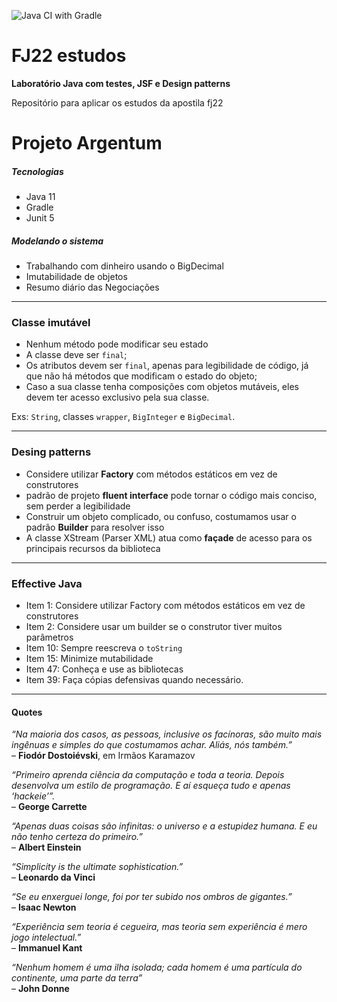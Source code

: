 ![Java CI with Gradle](https://github.com/laercioferracini/fj22/workflows/Java%20CI%20with%20Gradle/badge.svg?branch=master)

# FJ22 estudos 

**Laboratório Java com testes, JSF e Design patterns**

Repositório para aplicar os estudos da apostila fj22  



# Projeto Argentum  

##### Tecnologias
* Java 11
* Gradle
* Junit 5

##### Modelando o sistema
* Trabalhando com dinheiro usando o BigDecimal  
* Imutabilidade de objetos
* Resumo diário das Negociações
  
---
### Classe imutável  
* Nenhum método pode modificar seu estado  
* A classe deve ser ```final```;  
* Os atributos devem ser ```final```, apenas para legibilidade de código, já que não há métodos que modificam o estado do objeto;  
* Caso a sua classe tenha composições com objetos mutáveis, eles devem ter acesso exclusivo pela sua classe.  

Exs: ```String```, classes ```wrapper```, ```BigInteger``` e ```BigDecimal```.  

---
### Desing patterns  
* Considere utilizar **Factory** com métodos estáticos em vez de construtores
* padrão de projeto **fluent interface** pode tornar o código mais conciso, sem perder a legibilidade  
* Construir um objeto complicado, ou confuso, costumamos usar o padrão **Builder** para resolver isso  
* A classe XStream (Parser XML) atua como **façade** de acesso para os principais recursos da biblioteca  

---
### **Effective Java**
* Item 1: Considere utilizar Factory com métodos estáticos em vez de construtores
* Item 2: Considere usar um builder se o construtor tiver muitos parâmetros
* Item 10: Sempre reescreva o ```toString```
* Item 15: Minimize mutabilidade
* Item 47: Conheça e use as bibliotecas
* Item 39: Faça cópias defensivas quando necessário.

---
#### Quotes
*“Na maioria dos casos, as pessoas, inclusive os facínoras, são muito mais ingênuas e simples do que
 costumamos achar. Aliás, nós também.”*  
– **Fiodór Dostoiévski**, em Irmãos Karamazov

*“Primeiro aprenda ciência da computação e toda a teoria. Depois desenvolva um estilo de programação. E aí
esqueça tudo e apenas ‘hackeie’”.*  
– **George Carrette**

*“Apenas duas coisas são infinitas: o universo e a estupidez humana. E eu não tenho certeza do primeiro.”*  
– **Albert Einstein**
 
*“Simplicity is the ultimate sophistication.”*  
–  **Leonardo da Vinci**

*“Se eu enxerguei longe, foi por ter subido nos ombros de gigantes.”*  
– **Isaac Newton**

*“Experiência sem teoria é cegueira, mas teoria sem experiência é mero jogo intelectual.”*  
– **Immanuel Kant**

*“Nenhum homem é uma ilha isolada; cada homem é uma partícula do continente, uma parte da terra”*  
 – **John Donne**
